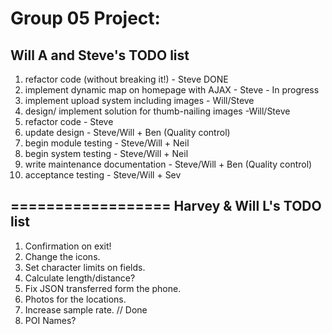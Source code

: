 Group 05 Project:
==================
Will A and Steve's TODO list
--------------
1. refactor code (without breaking it!) - Steve DONE
2. implement dynamic map on homepage with AJAX - Steve - In progress
3. implement upload system including images - Will/Steve
4. design/ implement solution for thumb-nailing images -Will/Steve
5. refactor code - Steve
6. update design - Steve/Will + Ben (Quality control)
7. begin module testing - Steve/Will + Neil
8. begin system testing - Steve/Will + Neil
9. write maintenance documentation - Steve/Will + Ben (Quality control)
10. acceptance testing - Steve/Will + Sev

==================
Harvey & Will L's TODO list
---------------
1. Confirmation on exit!
2. Change the icons.
3. Set character limits on fields.
4. Calculate length/distance?
5. Fix JSON transferred form the phone.
6. Photos for the locations.
7. Increase sample rate. // Done
8. POI Names?
